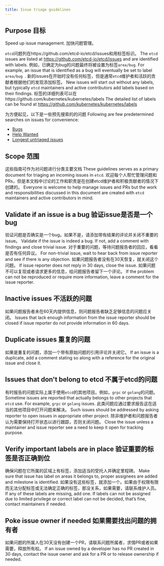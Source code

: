 ```yaml
---
title: Issue triage guidelines
---
```


## Purpose 目标

Speed up issue management.  加快问题管理。

`etcd`问题列在https://github.com/etcd-io/etcd/issues和用标签标识。
The `etcd` issues are listed at https://github.com/etcd-io/etcd/issues
and are identified with labels. 
例如，已确定为bug的问题最终将被设置为标签`area/bug`.
For example, an issue that is identified
as a bug will eventually be set to label `area/bug `. 
新的issues在开始时没有任何标签，但是通常`etcd`维护者和活跃的贡献者根据他们的发现添加标签。
New issues will start out without any labels, but typically `etcd` maintainers and active contributors add labels based on their findings. 
标签的详细列表可以在https://github.com/kubernetes/kubernetes/labels
The detailed list of labels can be found at
https://github.com/kubernetes/kubernetes/labels

为方便起见，以下是一些预先搜索的的问题
Following are few predetermined searches on issues for convenience:
* [Bugs](https://github.com/etcd-io/etcd/labels/area%2Fbug)
* [Help Wanted](https://github.com/etcd-io/etcd/labels/Help%20Wanted)
* [Longest untriaged issues](https://github.com/etcd-io/etcd/issues?utf8=%E2%9C%93&q=is%3Aopen+sort%3Aupdated-asc+)

## Scope 范围
这些指南可作为对问题进行分类主要文档
These guidelines serves as a primary document for triaging an incoming issues in
`etcd`. 
欢迎每个人帮忙管理问题和PRs，但是本文档中讨论的工作和职责是在创建etcd维护者和积极贡献者的情况下创建的。
Everyone is welcome to help manage issues and PRs but the work and responsibilities discussed in this document are created with `etcd` maintainers and active contributors in mind.

## Validate if an issue is a bug 验证issue是否是一个bug

验证问题是否确实是一个bug。如果不是，请添加带有结果的评论并关闭不重要的issue。
Validate if the issue is indeed a bug. If not, add a comment with findings and close trivial issue. 
对于重要的问题，等待问题报告者的回应，看看是否有任何异议。
For non-trivial issue, wait to hear back from issue reporter and see if there is any objection. 
如果问题报告者没有在30天恢复，就关闭这个问题。
If issue reporter does not reply in 30 days, close the issue. 
如果问题不可以复现或者请求更多的信息，给问题报告者留下一个评论。
If the problem can not be reproduced or require more information, leave a comment for the issue reporter.

## Inactive issues 不活跃的问题

如果问题报告者未在60天内提供信息，则问题报告者缺乏足够信息的问题应关闭。
Issues that lack enough information from the issue reporter should be closed if issue reporter do not provide information in 60 days.

## Duplicate issues 重复的问题

如果是重复的问题，添加一个带有原始问题的引用评论并关闭它。
If an issue is a duplicate, add a comment stating so along with a reference for the original issue and close it.

## Issues that don't belong to etcd 不属于etcd的问题

有时报告的问题实际上属于使用`etcd`的其他项目。例如，`grpc` or `golang`的问题。
Sometime issues are reported that actually belongs to other projects that `etcd` use. For example, `grpc` or `golang` issues. 
此类问题应通过要求报告这在适当的其他项目中打开问题来解决。
Such issues should be addressed by asking reporter to open issues in appropriate other project. 
除非维护者和问题报告者认为需要保持打开状态以进行跟踪，否则关闭问题。
Close the issue unless a maintainer and issue reporter see a need to keep it open for tracking purpose.

## Verify important labels are in place 验证重要的标签是否正确到位

确保问题在它所属的区域上有标签，添加适当的受托人并确定里程碑。
Make sure that issue has label on areas it belongs to, proper assignees are added and milestone is identified. 
如果没有这些标签，就添加一个。如果由于权限有限而无法分配标签或无法确定正确的标签，那没关系，如果需要，请联系维护人员。
If any of these labels are missing, add one. If labels can not be assigned due to limited privilege or correct label can not be decided, that’s fine, contact maintainers if needed.

## Poke issue owner if needed 如果需要找出问题的拥有者

如果问题的所属人在30天没有创建一个PR，请联系问题所属者，求情PR或者如果需要，释放所有权。
If an issue owned by a developer has no PR created in 30 days, contact the issue owner and ask for a PR or to release ownership if needed.

